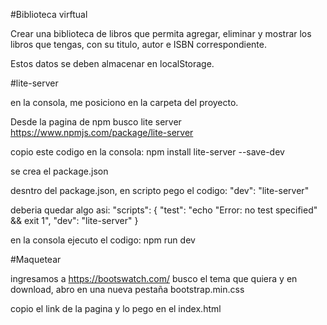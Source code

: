 #Biblioteca virftual

Crear una biblioteca de libros que permita agregar, eliminar y mostrar los libros que tengas, con su titulo, autor e ISBN correspondiente.

Estos datos se deben almacenar en localStorage.



#lite-server

en la consola, me posiciono en la carpeta del proyecto.

Desde la pagina de npm busco lite server
https://www.npmjs.com/package/lite-server

copio este codigo en la consola:
npm install lite-server --save-dev

se crea el package.json

desntro del package.json, en scripto pego el codigo:
"dev": "lite-server"

deberia quedar algo asi:
 "scripts": {
    "test": "echo \"Error: no test specified\" && exit 1",
    "dev": "lite-server"
  }

en la consola ejecuto el codigo:
npm run dev

#Maquetear

ingresamos a https://bootswatch.com/
busco el tema que quiera
y en download, abro en una  nueva pestaña bootstrap.min.css

copio el link de la pagina y lo pego en el index.html
